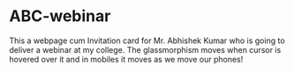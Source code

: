 # ABC-webinar
This a webpage cum Invitation card for Mr. Abhishek Kumar who is going to deliver a webinar at my college.
The glassmorphism moves when cursor is hovered over it and in mobiles it moves as we move our phones!
